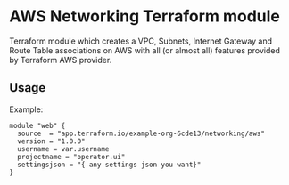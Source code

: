 # AWS Networking Terraform module

Terraform module which creates a VPC, Subnets, Internet Gateway and Route Table associations on AWS with all (or almost all) features provided by Terraform AWS provider.

## Usage


Example:

```hcl
module "web" {
  source  = "app.terraform.io/example-org-6cde13/networking/aws"
  version = "1.0.0"
  username = var.username
  projectname = "operator.ui"
  settingsjson = "{ any settings json you want}"  
}
```
